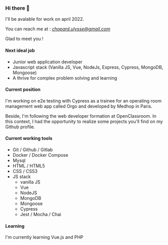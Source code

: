 ### Hi there 👋

I'll be avalable for work on april 2022.

You can reach me at : *chopard.ulysse@gmail.com*

Glad to meet you !

#### Next ideal job

- Junior web application developer
- Javascript stack (Vanilla JS, Vue, NodeJs, Express, Cypress, MongoDB, Mongoose)
- A thrive for complex problem solving and learning

#### Current position

I'm working on e2e testing with Cypress as a trainee for an operating room management web app called Orgo and developed by Medhop in Paris.

Beside, I'm following the web developer formation at OpenClassroom. In this context, I had the opportunity to realize some projects you'll find on my Github profile.

#### Current working tools

- Git / Github / Gitlab
- Docker / Docker Compose
- Mysql
- HTML / HTML5
- CSS / CSS3
- JS stack
  - vanilla JS
  - Vue
  - NodeJS
  - MongoDB
  - Mongoose
  - Cypress
  - Jest / Mocha / Chai

#### Learning

I'm currently learning Vue.js and PHP

<!--
**UlysseChopard/UlysseChopard** is a ✨ _special_ ✨ repository because its `README.md` (this file) appears on your GitHub profile.

Here are some ideas to get you started:

- 🔭 I’m currently working on ...
- 🌱 I’m currently learning ...
- 👯 I’m looking to collaborate on ...
- 🤔 I’m looking for help with ...
- 💬 Ask me about ...
- 📫 How to reach me: ...
- 😄 Pronouns: ...
- ⚡ Fun fact: ...
-->
